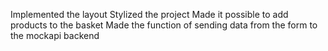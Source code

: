 Implemented the layout
Stylized the project
Made it possible to add products to the basket
Made the function of sending data from the form to the mockapi backend